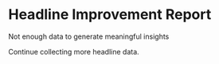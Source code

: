 # Headline Improvement Report

Not enough data to generate meaningful insights

Continue collecting more headline data.
